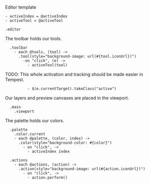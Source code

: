 Editor template

    - activeIndex = @activeIndex
    - activeTool = @activeTool

    .editor

The toolbar holds our tools.

      .toolbar
        - each @tools, (tool) ->
          .tool(style="background-image: url(#{tool.iconUrl})")
            -on "click", (e) ->
              - activeTool(tool)

TODO: This whole activation and tracking should be made easier in Tempest.

              - $(e.currentTarget).takeClass("active")

Our layers and preview canvases are placed in the viewport.

      .main
        .viewport

The palette holds our colors.

      .palette
        .color.current
        - each @palette, (color, index) ->
          .color(style="background-color: #{color}")
            - on "click", ->
              - activeIndex index

      .actions
        - each @actions, (action) ->
          .action(style="background-image: url(#{action.iconUrl})")
            - on "click", ->
              - action.perform()
